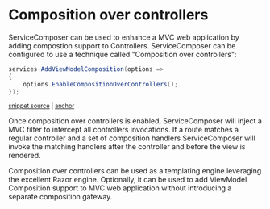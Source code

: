 # Composition over controllers

ServiceComposer can be used to enhance a MVC web application by adding compostion support to Controllers. ServiceComposer can be configured to use a technique called "Composition over controllers":

<!-- snippet: net-core-3x-enable-composition-over-controllers -->
<a id='snippet-net-core-3x-enable-composition-over-controllers'></a>
```cs
services.AddViewModelComposition(options =>
{
    options.EnableCompositionOverControllers();
});
```
<sup><a href='/src/Snippets.NetCore3x/CompositionOverController.cs#L10-L15' title='Snippet source file'>snippet source</a> | <a href='#snippet-net-core-3x-enable-composition-over-controllers' title='Start of snippet'>anchor</a></sup>
<!-- endSnippet -->

Once composition over controllers is enabled, ServiceComposer will inject a MVC filter to intercept all controllers invocations. If a route matches a regular controller and a set of composition handlers ServiceComposer will invoke the matching handlers after the controller and before the view is rendered.

Composition over controllers can be used as a templating engine leveraging the excellent Razor engine. Optionally, it can be used to add ViewModel Composition support to MVC web application without introducing a separate composition gateway.
